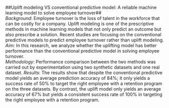 ##Uplift modeling VS conventional predictive model: A reliable machine learning model to solve employee turnover##<br>
*Background*: Employee turnover is the loss of talent in the workforce that can be costly for a company. Uplift modeling is one of the prescriptive methods in machine learning models that not only predict an outcome but also prescribe a solution. Recent studies are focusing on the conventional predictive models to predict employee turnover rather than uplift modeling.<br>
*Aim*: In this research, we analyze whether the uplifting model has better performance than the conventional predictive model in solving employee turnover.<br>
*Methodology*: Performance comparison between the two methods was carried out by experimentation using two synthetic datasets and one real dataset.
*Results*: The results show that despite the conventional predictive model yields an average prediction accuracy of 84%; it only yields a success rate of 50% to target the right employee with a retention program on the three datasets. By contrast, the uplift model only yields an average accuracy of 67% but yields a consistent success rate of 100% in targeting the right employee with a retention program.
